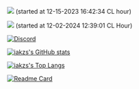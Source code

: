 ![](https://komarev.com/ghpvc/?username=iakzs&color=green&label=cool+users)
(started at 12-15-2023 16:42:34 CL hour)

[![](https://visitcount.itsvg.in/api?id=iakzs&label=Profile%20Views&pretty=false)](https://visitcount.itsvg.in)
(started at 12-02-2024 12:39:01 CL Hour)

[![Discord](https://lanyard.cnrad.dev/api/622795838032314388)](https://discord.com/users/622795838032314388)

[![iakzs's GitHub stats](https://github-readme-stats.vercel.app/api?username=iakzs&show_icons=true&theme=transparent)](https://github.com/anuraghazra/github-readme-stats)

[![iakzs's Top Langs](https://github-readme-stats.vercel.app/api/top-langs/?username=iakzs&layout=compact&show_icons=true&theme=transparent)](https://github.com/anuraghazra/github-readme-stats)



[![Readme Card](https://github-readme-stats.vercel.app/api/pin/?username=iakzs&repo=alettertoyou)](https://github.com/iakzs/alettertoyou)
